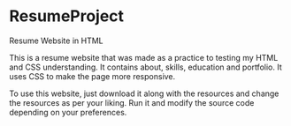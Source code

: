 # ResumeProject
Resume Website in HTML

This is a resume website that was made as a practice to testing my HTML and CSS understanding. It contains about, skills, education and portfolio. It uses CSS to make the page more responsive.

To use this website, just download it along with the resources and change the resources as per your liking. Run it and modify the source code depending on your preferences.
